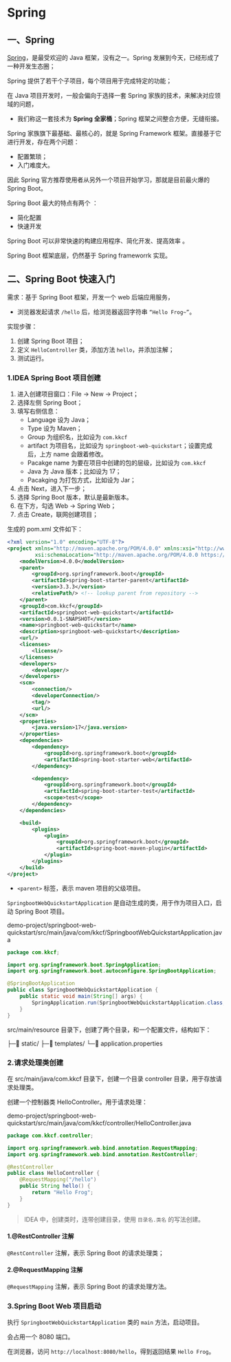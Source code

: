 # Spring

## 一、Spring

[Spring](https://spring.io)，是最受欢迎的 Java 框架，没有之一。Spring 发展到今天，已经形成了一种开发生态圈；

Spring 提供了若干个子项目，每个项目用于完成特定的功能；

在 Java 项目开发时，一般会偏向于选择一套 Spring 家族的技术，来解决对应领域的问题，

- 我们称这一套技术为 **Spring 全家桶**；Spring 框架之间整合方便，无缝衔接。

Spring 家族旗下最基础、最核心的，就是 Spring Framework 框架。直接基于它进行开发，存在两个问题：

- 配置繁琐；
- 入门难度大。

因此 Spring 官方推荐使用者从另外一个项目开始学习，那就是目前最火爆的 Spring Boot。

Spring Boot 最大的特点有两个 ：

- 简化配置
- 快速开发

Spring Boot 可以非常快速的构建应用程序、简化开发、提高效率 。

Spring Boot 框架底层，仍然基于 Spring frameworrk 实现。

## 二、Spring Boot 快速入门

需求：基于 Spring Boot 框架，开发一个 web 后端应用服务，

- 浏览器发起请求 `/hello` 后，给浏览器返回字符串 `“Hello Frog~”`。

实现步骤：

1. 创建 Spring Boot 项目；
2. 定义 `HelloController` 类，添加方法 `hello`，并添加注解；
3. 测试运行。

### 1.IDEA Spring Boot 项目创建

1. 进入创建项目窗口：File -> New -> Project；
2. 选择左侧 Spring Boot；
3. 填写右侧信息：
   - Language 设为 Java；
   - Type 设为 Maven；
   - Group 为组织名，比如设为 `com.kkcf`
   - artifact 为项目名，比如设为 `springboot-web-quickstart`；设置完成后，上方 name 会跟着修改。
   - Pacakge name 为要在项目中创建的包的层级，比如设为 `com.kkcf`
   - Java 为 Java 版本；比如设为 17；
   - Pacakging 为打包方式，比如设为 Jar；
4. 点击 Next，进入下一步；
5. 选择 Spring Boot 版本，默认是最新版本。
6. 在下方，勾选 Web -> Spring Web；
7. 点击 Create，联网创建项目；

生成的 pom.xml 文件如下：

```xml
<?xml version="1.0" encoding="UTF-8"?>
<project xmlns="http://maven.apache.org/POM/4.0.0" xmlns:xsi="http://www.w3.org/2001/XMLSchema-instance"
         xsi:schemaLocation="http://maven.apache.org/POM/4.0.0 https://maven.apache.org/xsd/maven-4.0.0.xsd">
    <modelVersion>4.0.0</modelVersion>
    <parent>
        <groupId>org.springframework.boot</groupId>
        <artifactId>spring-boot-starter-parent</artifactId>
        <version>3.3.3</version>
        <relativePath/> <!-- lookup parent from repository -->
    </parent>
    <groupId>com.kkcf</groupId>
    <artifactId>springboot-web-quickstart</artifactId>
    <version>0.0.1-SNAPSHOT</version>
    <name>springboot-web-quickstart</name>
    <description>springboot-web-quickstart</description>
    <url/>
    <licenses>
        <license/>
    </licenses>
    <developers>
        <developer/>
    </developers>
    <scm>
        <connection/>
        <developerConnection/>
        <tag/>
        <url/>
    </scm>
    <properties>
        <java.version>17</java.version>
    </properties>
    <dependencies>
        <dependency>
            <groupId>org.springframework.boot</groupId>
            <artifactId>spring-boot-starter-web</artifactId>
        </dependency>

        <dependency>
            <groupId>org.springframework.boot</groupId>
            <artifactId>spring-boot-starter-test</artifactId>
            <scope>test</scope>
        </dependency>
    </dependencies>

    <build>
        <plugins>
            <plugin>
                <groupId>org.springframework.boot</groupId>
                <artifactId>spring-boot-maven-plugin</artifactId>
            </plugin>
        </plugins>
    </build>
</project>
```

- `<parent>` 标签，表示 maven 项目的父级项目。

`SpringbootWebQuickstartApplication` 是自动生成的类，用于作为项目入口，启动 Spring Boot 项目。

demo-project/springboot-web-quickstart/src/main/java/com/kkcf/SpringbootWebQuickstartApplication.java

```java
package com.kkcf;

import org.springframework.boot.SpringApplication;
import org.springframework.boot.autoconfigure.SpringBootApplication;

@SpringBootApplication
public class SpringbootWebQuickstartApplication {
    public static void main(String[] args) {
        SpringApplication.run(SpringbootWebQuickstartApplication.class, args);
    }
}
```

src/main/resource 目录下，创建了两个目录，和一个配置文件，结构如下：

├─📁 static/
├─📁 templates/
└─📄 application.properties

### 2.请求处理类创建

在 src/main/java/com.kkcf 目录下，创建一个目录 controller 目录，用于存放请求处理类。

创建一个控制器类 HelloController。用于请求处理：

demo-project/springboot-web-quickstart/src/main/java/com/kkcf/controller/HelloController.java

```java
package com.kkcf.controller;

import org.springframework.web.bind.annotation.RequestMapping;
import org.springframework.web.bind.annotation.RestController;

@RestController
public class HelloController {
    @RequestMapping("/hello")
    public String hello() {
        return "Hello Frog";
    }
}
```

> IDEA 中，创建类时，连带创建目录，使用 `目录名.类名` 的写法创建。

#### 1.@RestController 注解

`@RestController` 注解，表示 Spring Boot 的请求处理类；

#### 2.@RequestMapping 注解

`@RequestMapping` 注解，表示 Spring Boot 的请求处理方法。

### 3.Spring Boot Web 项目启动

执行 `SpringbootWebQuickstartApplication` 类的 `main` 方法，启动项目。

会占用一个 8080 端口。

在浏览器，访问 `http://localhost:8080/hello`，得到返回结果 `Hello Frog`。

